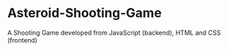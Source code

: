 # Asteroid-Shooting-Game
A Shooting Game developed from JavaScript (backend), HTML and CSS (frontend)
